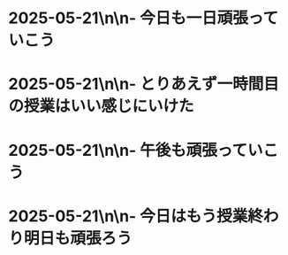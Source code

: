 # 2025-05-21\n\n- 今日も一日頑張っていこう
# 2025-05-21\n\n- とりあえず一時間目の授業はいい感じにいけた
# 2025-05-21\n\n- 午後も頑張っていこう
# 2025-05-21\n\n- 今日はもう授業終わり明日も頑張ろう

